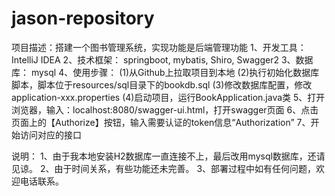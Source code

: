 # jason-repository
项目描述：搭建一个图书管理系统，实现功能是后端管理功能
1、开发工具：IntelliJ IDEA
2、技术框架：
    springboot,
    mybatis,
    Shiro,
    Swagger2
3、数据库：
    mysql
4、使用步骤：
    (1)从Github上拉取项目到本地
    (2)执行初始化数据库脚本，脚本位于resources/sql目录下的bookdb.sql
    (3)修改数据库配置，修改application-xxx.properties
    (4)启动项目，运行BookApplication.java类
5、打开浏览器，输入：localhost:8080/swagger-ui.html，打开swagger页面
6、点击页面上的【Authorize】按钮，输入需要认证的token信息“Authorization”
7、开始访问对应的接口

说明：
    1、由于我本地安装H2数据库一直连接不上，最后改用mysql数据库，还请见谅。
    2、由于时间关系，有些功能还未完善。
    3、部署过程中如有任何问题，欢迎电话联系。
